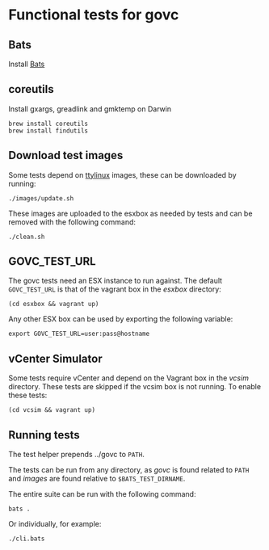 # Functional tests for govc

## Bats

Install [Bats](https://github.com/sstephenson/bats/)

## coreutils

Install gxargs, greadlink and gmktemp on Darwin

```
brew install coreutils
brew install findutils
```

## Download test images

Some tests depend on [ttylinux](http://ttylinux.net) images, these can be downloaded by running:

```
./images/update.sh
```

These images are uploaded to the esxbox as needed by tests and can be
removed with the following command:

```
./clean.sh
```

## GOVC_TEST_URL

The govc tests need an ESX instance to run against.  The default
`GOVC_TEST_URL` is that of the vagrant box in the *esxbox* directory:

```
(cd esxbox && vagrant up)
```

Any other ESX box can be used by exporting the following variable:

```
export GOVC_TEST_URL=user:pass@hostname
```

## vCenter Simulator

Some tests require vCenter and depend on the Vagrant box in the
*vcsim* directory.  These tests are skipped if the vcsim box is not
running.  To enable these tests:

```
(cd vcsim && vagrant up)
```

## Running tests

The test helper prepends ../govc to `PATH`.

The tests can be run from any directory, as *govc* is found related to
`PATH` and *images* are found relative to `$BATS_TEST_DIRNAME`.

The entire suite can be run with the following command:

```
bats .
```

Or individually, for example:

```
./cli.bats
```
